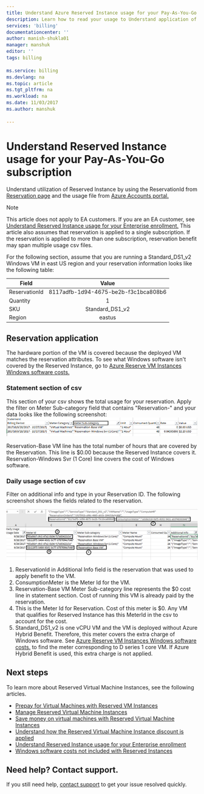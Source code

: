 ```yaml
---
title: Understand Azure Reserved Instance usage for your Pay-As-You-Go subscription  | Microsoft Docs
description: Learn how to read your usage to Understand application of  Reserved Instance for Pay-As-You-Go subscription
services: 'billing'
documentationcenter: ''
author: manish-shukla01
manager: manshuk
editor: ''
tags: billing

ms.service: billing
ms.devlang: na
ms.topic: article
ms.tgt_pltfrm: na
ms.workload: na
ms.date: 11/03/2017
ms.author: manshuk

---
```

# Understand Reserved Instance usage for your Pay-As-You-Go subscription

Understand utilization of Reserved Instance by using the ReservationId from [Reservation page](https://portal.azure.com/?microsoft_azure_marketplace_ItemHideKey=Reservations&Microsoft_Azure_Reservations=true#blade/Microsoft_Azure_Reservations/ReservationsBrowseBlade ) and  the usage file from [Azure Accounts portal.](https://account.azure.com)


>[!NOTE]
>This article does not apply to EA customers. If you are an EA customer, see [Understand  Reserved Instance usage for your Enterprise enrollment.](billing-understand-reserved-instance-usage-ea.md) 
>This article also assumes that reservation is applied to a single subscription. If the reservation is applied to more than one subscription, reservation benefit may span multiple usage csv files. 

For the following section, assume that you are running a Standard_DS1_v2 Windows VM in east US region and your reservation information looks like the following table:

| Field | Value |
|---| :---: |
|ReservationId |8117adfb-1d94-4675-be2b-f3c1bca808b6|
|Quantity |1|
|SKU | Standard_DS1_v2|
|Region | eastus |

## Reservation application

The hardware portion of the VM is covered because the deployed VM matches the reservation attributes. To see what Windows software isn't covered by the Reserved Instance, go to [Azure Reserve VM Instances Windows software costs.](billing-reserved-instance-windows-software-costs.md)

### Statement section of csv
This section of your csv shows the total  usage for your reservation. Apply the filter on Meter Sub-category field that contains "Reservation-" and your data looks like the following screenshot:
![Direct Statement Reservation](./media/billing-understand-reserved-instance-usage/billing-payg-reserved-instance-csv-statements.png)

Reservation-Base VM line has the total number of hours that are covered by the Reservation. This line is $0.00 because the Reserved Instance covers it. Reservation-Windows Svr (1 Core) line covers the cost of Windows software.

### Daily usage section of csv
Filter on additional info and type in your Reservation ID. The following screenshot shows the fields related to the reservation. 

![Daily usage charges](./media/billing-understand-reserved-instance-usage/billing-payg-reserved-instance-csv-details.png)

1. ReservationId in Additional Info field is the reservation that was used to apply benefit to the VM.
2. ConsumptionMeter is the Meter Id for the VM.
3. Reservation-Base VM Meter Sub-category line represents the $0 cost line in statement section. Cost of running this VM is already paid by the reservation.
4. This is the Meter Id for Reservation. Cost of this meter is $0. Any VM that qualifies for Reserved Instance has this MeterId in the csv to account for the cost. 
5. Standard_DS1_v2 is one vCPU VM and the VM is deployed without Azure Hybrid Benefit. Therefore, this meter covers the extra charge of Windows software. See [Azure Reserve VM Instances Windows software costs.](billing-reserved-instance-windows-software-costs.md) to find the meter corresponding to D series 1 core VM. If Azure Hybrid Benefit is used, this extra charge is not applied. 

## Next steps
To learn more about Reserved Virtual Machine Instances, see the following articles.

- [Prepay for Virtual Machines with Reserved VM Instances](../virtual-machines/windows/prepay-reserved-vm-instances.md)
- [Manage Reserved Virtual Machine Instances](billing-manage-reserved-vm-instance.md)
- [Save money on virtual machines with Reserved Virtual Machine Instances](billing-save-compute-costs-reservations.md)
- [Understand how the Reserved Virtual Machine Instance discount is applied](billing-understand-vm-reservation-charges.md)
- [Understand Reserved Instance usage for your Enterprise enrollment](billing-understand-reserved-instance-usage-ea.md)
- [Windows software costs not included with Reserved Instances](billing-reserved-instance-windows-software-costs.md)

## Need help? Contact support.

If you still need help, [contact support](https://portal.azure.com/?#blade/Microsoft_Azure_Support/HelpAndSupportBlade) to get your issue resolved quickly.